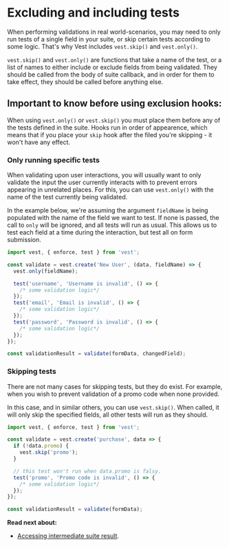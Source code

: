 # Excluding and including tests

When performing validations in real world-scenarios, you may need to only run tests of a single field in your suite, or skip certain tests according to some logic. That's why Vest includes `vest.skip()` and `vest.only()`.

`vest.skip()` and `vest.only()` are functions that take a name of the test, or a list of names to either include or exclude fields from being validated. They should be called from the body of suite callback, and in order for them to take effect, they should be called before anything else.

## Important to know before using exclusion hooks:

When using `vest.only()` or `vest.skip()` you must place them before any of the tests defined in the suite. Hooks run in order of appearence, which means that if you place your `skip` hook after the filed you're skipping - it won't have any effect.

### Only running specific tests

When validating upon user interactions, you will usually want to only validate the input the user currently interacts with to prevent errors appearing in unrelated places. For this, you can use `vest.only()` with the name of the test currently being validated.

In the example below, we're assuming the argument `fieldName` is being populated with the name of the field we want to test. If none is passed, the call to `only` will be ignored, and all tests will run as usual. This allows us to test each field at a time during the interaction, but test all on form submission.

```js
import vest, { enforce, test } from 'vest';

const validate = vest.create('New User', (data, fieldName) => {
  vest.only(fieldName);

  test('username', 'Username is invalid', () => {
    /* some validation logic*/
  });
  test('email', 'Email is invalid', () => {
    /* some validation logic*/
  });
  test('password', 'Password is invalid', () => {
    /* some validation logic*/
  });
});

const validationResult = validate(formData, changedField);
```

### Skipping tests

There are not many cases for skipping tests, but they do exist. For example, when you wish to prevent validation of a promo code when none provided.

In this case, and in similar others, you can use `vest.skip()`. When called, it will only skip the specified fields, all other tests will run as they should.

```js
import vest, { enforce, test } from 'vest';

const validate = vest.create('purchase', data => {
  if (!data.promo) {
    vest.skip('promo');
  }

  // this test won't run when data.promo is falsy.
  test('promo', 'Promo code is invalid', () => {
    /* some validation logic*/
  });
});

const validationResult = validate(formData);
```

**Read next about:**

- [Accessing intermediate suite result](./draft).
